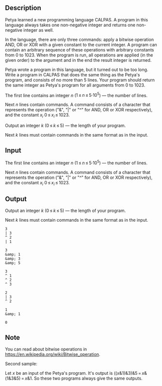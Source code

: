## Description

<div><p>Petya learned a new programming language CALPAS. A program in this language always takes one non-negative integer and returns one non-negative integer as well.</p><p>In the language, there are only three commands: apply a bitwise operation AND, OR or XOR with a given constant to the current integer. A program can contain an arbitrary sequence of these operations with arbitrary constants from <span class="tex-span">0</span> to <span class="tex-span">1023</span>. When the program is run, all operations are applied (in the given order) to the argument and in the end the result integer is returned.</p><p>Petya wrote a program in this language, but it turned out to be too long. Write a program in CALPAS that does the same thing as the Petya's program, and consists of no more than <span class="tex-span">5</span> lines. Your program should return the same integer as Petya's program for all arguments from <span class="tex-span">0</span> to <span class="tex-span">1023</span>.</p></div><div class="input-specification"><p>The first line contains an integer <span class="tex-span"><i>n</i></span> (<span class="tex-span">1 ≤ <i>n</i> ≤ 5·10<sup class="upper-index">5</sup></span>) — the number of lines.</p><p>Next <span class="tex-span"><i>n</i></span> lines contain commands. A command consists of a character that represents the operation ("<span class="tex-font-style-tt">&amp;</span>", "<span class="tex-font-style-tt">|</span>" or "<span class="tex-font-style-tt">^</span>" for AND, OR or XOR respectively), and the constant <span class="tex-span"><i>x</i><sub class="lower-index"><i>i</i></sub></span> <span class="tex-span">0 ≤ <i>x</i><sub class="lower-index"><i>i</i></sub> ≤ 1023</span>.</p></div><div class="output-specification"><p>Output an integer <span class="tex-span"><i>k</i></span> (<span class="tex-span">0 ≤ <i>k</i> ≤ 5</span>) — the length of your program.</p><p>Next <span class="tex-span"><i>k</i></span> lines must contain commands in the same format as in the input.</p></div>

## Input

<p>The first line contains an integer <span class="tex-span"><i>n</i></span> (<span class="tex-span">1 ≤ <i>n</i> ≤ 5·10<sup class="upper-index">5</sup></span>) — the number of lines.</p><p>Next <span class="tex-span"><i>n</i></span> lines contain commands. A command consists of a character that represents the operation ("<span class="tex-font-style-tt">&amp;</span>", "<span class="tex-font-style-tt">|</span>" or "<span class="tex-font-style-tt">^</span>" for AND, OR or XOR respectively), and the constant <span class="tex-span"><i>x</i><sub class="lower-index"><i>i</i></sub></span> <span class="tex-span">0 ≤ <i>x</i><sub class="lower-index"><i>i</i></sub> ≤ 1023</span>.</p>

## Output

<p>Output an integer <span class="tex-span"><i>k</i></span> (<span class="tex-span">0 ≤ <i>k</i> ≤ 5</span>) — the length of your program.</p><p>Next <span class="tex-span"><i>k</i></span> lines must contain commands in the same format as in the input.</p>





```input1
3
| 3
^ 2
| 1

```




```input2
3
&amp; 1
&amp; 3
&amp; 5

```




```input3
3
^ 1
^ 2
^ 3

```




```output1
2
| 3
^ 2

```




```output2
1
&amp; 1

```




```output3
0

```



## Note

<p>You can read about bitwise operations in <a href="https://en.wikipedia.org/wiki/Bitwise_operation">https://en.wikipedia.org/wiki/Bitwise_operation</a>.</p><p>Second sample:</p><p>Let <span class="tex-span"><i>x</i></span> be an input of the Petya's program. It's output is <span class="tex-span">((<i>x</i>&amp;1)&amp;3)&amp;5 = <i>x</i>&amp;(1&amp;3&amp;5) = <i>x</i>&amp;1</span>. So these two programs always give the same outputs.</p>
